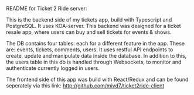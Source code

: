 README for Ticket 2 Ride server:

This is the backend side of my tickets app, build with Typescript
and PostgreSQL. It uses KOA-server. This backend was designed for a ticket resale app, 
where users can buy and sell tickets for events & shows.

The DB contains four tables: each for a different feature in the app. These are:
events, tickets, comments, users. It uses restful API endpoints to create, update and
manipulate data inside the database. In addition to this, the users table in this db
is handled through Websockets, to monitor and authenticate currently logged in users.

The frontend side of this app was build with React/Redux and can be found seperately via this link:
http://github.com/mivd7/ticket2ride-client
